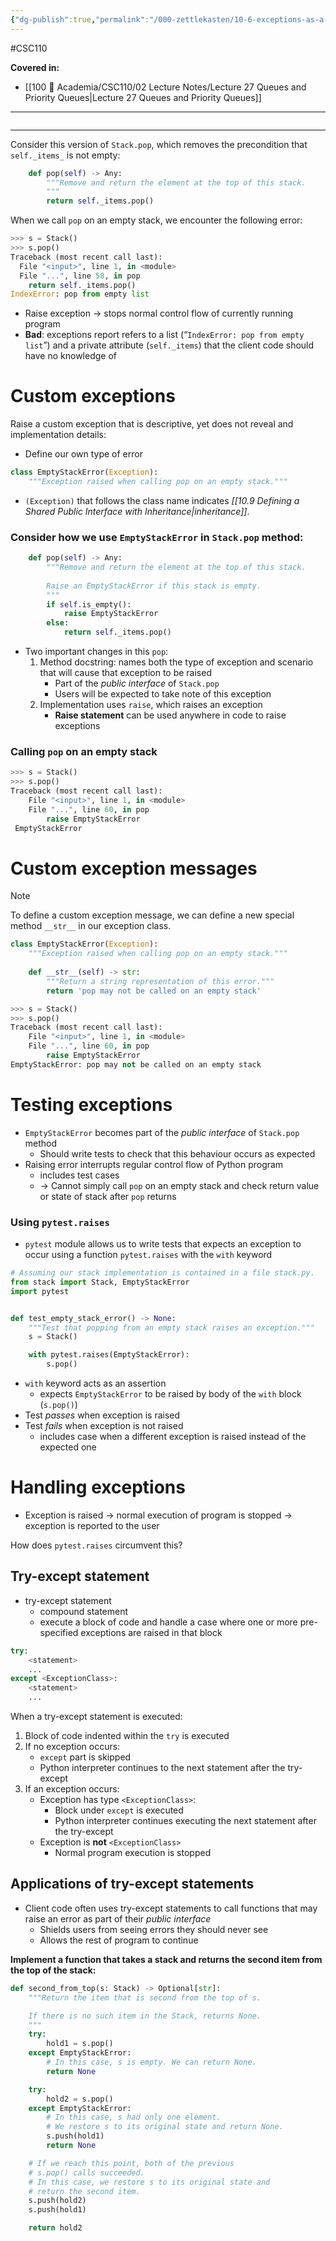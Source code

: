 ```yaml
---
{"dg-publish":true,"permalink":"/000-zettlekasten/10-6-exceptions-as-a-part-of-the-public-interface/","created":"2023-12-03T02:44:58.589-05:00","updated":"2023-12-05T20:29:13.681-05:00"}
---
```


#CSC110

**Covered in:**
- [[100 📒 Academia/CSC110/02 Lecture Notes/Lecture 27 Queues and Priority Queues\|Lecture 27 Queues and Priority Queues]]
---
```table-of-contents
```
---

Consider this version of `Stack.pop`, which removes the precondition that `self._items_` is not empty:

```python
    def pop(self) -> Any:
        """Remove and return the element at the top of this stack.
        """
        return self._items.pop()
```

When we call `pop` on an empty stack, we encounter the following error:

```python
>>> s = Stack()
>>> s.pop()
Traceback (most recent call last):
  File "<input>", line 1, in <module>
  File "...", line 58, in pop
    return self._items.pop()
IndexError: pop from empty list
```

- Raise exception → stops normal control flow of currently running program
- **Bad**: exceptions report refers to a list (“`IndexError: pop from empty list`”) and a private attribute (`self._items`) that the client code should have no knowledge of
# Custom exceptions

Raise a custom exception that is descriptive, yet does not reveal and implementation details:
- Define our own type of error

```python
class EmptyStackError(Exception):
	"""Exception raised when calling pop on an empty stack."""
```

- `(Exception)` that follows the class name indicates *[[10.9 Defining a Shared Public Interface with Inheritance|inheritance]]*.

### Consider how we use `EmptyStackError` in `Stack.pop` method:
```python
	def pop(self) -> Any:
		"""Remove and return the element at the top of this stack.
		
		Raise an EmptyStackError if this stack is empty.
		"""
		if self.is_empty():
			raise EmptyStackError
		else:
			return self._items.pop()
```

- Two important changes in this `pop`:
	1. Method docstring: names both the type of exception and scenario that will cause that exception to be raised
		- Part of the *public interface* of `Stack.pop`
		- Users will be expected to take note of this exception
	2. Implementation uses `raise`, which raises an exception
		- **Raise statement** can be used anywhere in code to raise exceptions

### Calling `pop` on an empty stack

```python
>>> s = Stack() 
>>> s.pop() 
Traceback (most recent call last):
	File "<input>", line 1, in <module>
	File "...", line 60, in pop
		raise EmptyStackError
 EmptyStackError
```

# Custom exception messages

> [!note] 
> To define a custom exception message, we can define a new special method `__str__` in our exception class.

```python
class EmptyStackError(Exception):
	"""Exception raised when calling pop on an empty stack."""
	
	def __str__(self) -> str:
		"""Return a string representation of this error."""
		return 'pop may not be called on an empty stack'
```

```python
>>> s = Stack()
>>> s.pop() 
Traceback (most recent call last):   
	File "<input>", line 1, in <module>   
	File "...", line 60, in pop     
		raise EmptyStackError 
EmptyStackError: pop may not be called on an empty stack
```

# Testing exceptions

- `EmptyStackError` becomes part of the *public interface* of `Stack.pop` method
	- Should write tests to check that this behaviour occurs as expected
- Raising error interrupts regular control flow of Python program
	- includes test cases
	- → Cannot simply call `pop` on an empty stack and check return value or state of stack after `pop` returns

### Using `pytest.raises`

- `pytest` module allows us to write tests that expects an exception to occur using a function `pytest.raises` with the `with` keyword

```python
# Assuming our stack implementation is contained in a file stack.py.
from stack import Stack, EmptyStackError
import pytest


def test_empty_stack_error() -> None:
    """Test that popping from an empty stack raises an exception."""
    s = Stack()

    with pytest.raises(EmptyStackError):
        s.pop()
```

- `with` keyword acts as an assertion
	- expects `EmptyStackError` to be raised by body of the `with` block (`s.pop()`)
- Test *passes* when exception is raised
- Test *fails* when exception is not raised
	- includes case when a different exception is raised instead of the expected one

# Handling exceptions

- Exception is raised → normal execution of program is stopped → exception is reported to the user

How does `pytest.raises` circumvent this?

## Try-except statement

- try-except statement
	- compound statement
	- execute a block of code and handle a case where one or more pre-specified exceptions are raised in that block

```python
try:
	<statement> 
	...
except <ExceptionClass>:
	<statement>
	...
```

When a try-except statement is executed:

1. Block of code indented within the `try` is executed
2. If no exception occurs:
	- `except` part is skipped
	- Python interpreter continues to the next statement after the try-except
3. If an exception occurs:
	- Exception has type `<ExceptionClass>`:
		- Block under `except` is executed
		- Python interpreter continues executing the next statement after the try-except
	- Exception is **not** `<ExceptionClass>`
		- Normal program execution is stopped

## Applications of try-except statements

- Client code often uses try-except statements to call functions that may raise an error as part of their *public interface*
	- Shields users from seeing errors they should never see
	- Allows the rest of program to continue

**Implement a function that takes a stack and returns the second item from the top of the stack:**

```python
def second_from_top(s: Stack) -> Optional[str]:
    """Return the item that is second from the top of s.

    If there is no such item in the Stack, returns None.
    """
    try:
        hold1 = s.pop()
    except EmptyStackError:
        # In this case, s is empty. We can return None.
        return None

    try:
        hold2 = s.pop()
    except EmptyStackError:
        # In this case, s had only one element.
        # We restore s to its original state and return None.
        s.push(hold1)
        return None

    # If we reach this point, both of the previous
    # s.pop() calls succeeded.
    # In this case, we restore s to its original state and
    # return the second item.
    s.push(hold2)
    s.push(hold1)

    return hold2
```